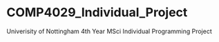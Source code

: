# COMP4029_Individual_Project
 Univerisity of Nottingham 4th Year MSci Individual Programming Project
